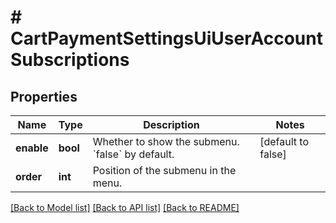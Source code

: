 # # CartPaymentSettingsUiUserAccountSubscriptions

## Properties

Name | Type | Description | Notes
------------ | ------------- | ------------- | -------------
**enable** | **bool** | Whether to show the submenu. &#x60;false&#x60; by default. | [default to false]
**order** | **int** | Position of the submenu in the menu. |

[[Back to Model list]](../../README.md#models) [[Back to API list]](../../README.md#endpoints) [[Back to README]](../../README.md)
